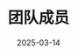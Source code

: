 ---
title: 团队成员
date: 2025-03-14
type: landing

sections:
  - block: markdown
    content:
      title: 重力储能研究组
      text: |
        重力储能研究组隶属于**华北电力大学新能源电力系统国家重点实验室**，是学校下属重力储能领域的专业研究团队，主要面向风电、光伏等大规模可再生能源消纳的需求，开展重力储能系统的理论方法、关键技术、示范平台与装备研发。

        重力储能研究组的研究工作得到了**国家自然科学基金**、**省部级科技专项**、学校重点项目，以及多家能源和电力领域头部企业的长期资助。研究领域涵盖大规模可再生能源接入及储能调度、可适应多种地理环境的重力储能系统设计、废弃矿井及城市地下空间的储能应用、储能系统智能化运维与优化控制等，力求为构建新型电力系统和实现**碳中和**目标提供前沿解决方案。

    design:
      columns: '2'
      spacing:
        padding: ['50px', '0', '50px', '0']
      background:
        image:
          filename: group-photo.png  # 添加团队合影
          filters:
            brightness: 0.7
          position: center
          size: cover
          text_color_light: true

  - block: people
    content:
      title: 研究团队
      # 设置用户分组
      user_groups:
        - 指导教师
        - 博士后
        - 博士生
        - 硕士生
        - 本科生
        - 访问学者
        - 毕业生
      sort_by: Params.last_name
      sort_ascending: true
    design:
      # 显示设置
      show_interests: true
      show_role: true
      show_social: true
      show_organizations: true
      spacing:
        padding: ['20px', '0', '20px', '0']
      background:
        color: 'rgb(247, 247, 247)'
---